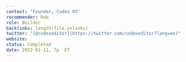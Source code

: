 ```yaml
---
context: "Founder, Codex OS"
recommender: Rob
role: Builder
backlinks: length(file.inlinks) 
twitter: "[@codexeditor](https://twitter.com/codexeditor?lang=en)"
website:
status: Completed
date: 2022-01-11, 7p  ET
---
```


